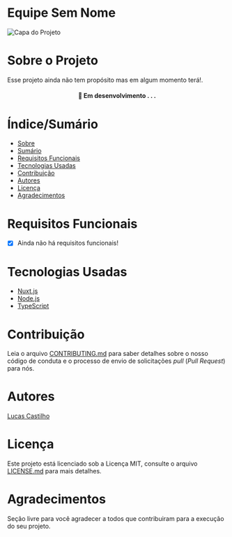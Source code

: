# Equipe Sem Nome


![Capa do Projeto](https://cdn.discordapp.com/attachments/1159307433349496852/1163290832464515112/equipe-sem-nome.jpg?ex=653f0a03&is=652c9503&hm=28b5c4812882fded49e0336133b24e8144c822e6229a6e716d44865956bfcb05&)

# Sobre o Projeto

Esse projeto ainda não tem propósito mas em algum momento terá!.

<h4 align="center"> 
	🚧  Em desenvolvimento . . .
</h4>

# Índice/Sumário

* [Sobre](#sobre-o-projeto)
* [Sumário](#índice/sumário)
* [Requisitos Funcionais](#requisitos-funcionais)
* [Tecnologias Usadas](#tecnologias-usadas)
* [Contribuição](#contribuição)
* [Autores](#autores)
* [Licença](#licença)
* [Agradecimentos](#agradecimentos)


# Requisitos Funcionais 

- [x] Ainda não há requisitos funcionais!

# Tecnologias Usadas

- [Nuxt.js](https://nuxt.com)
- [Node.js](https://nodejs.org/en/)
- [TypeScript](https://www.typescriptlang.org/)

# Contribuição

Leia o arquivo [CONTRIBUTING.md](CONTRIBUTING.md) para saber detalhes sobre o nosso código de conduta e o processo de envio de solicitações *pull* (*Pull Request*) para nós.

# Autores

[Lucas Castilho](https://github.com/LucasCastilho7)

# Licença

Este projeto está licenciado sob a Licença MIT,  consulte o arquivo [LICENSE.md](LICENSE.md) para mais detalhes.

# Agradecimentos

Seção livre para você agradecer a todos que contribuiram para a execução do seu projeto.
